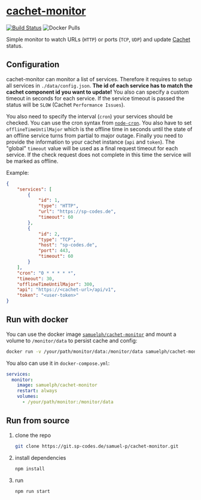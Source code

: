# [cachet-monitor](https://git.sp-codes.de/samuel-p/cachet-monitor)

[![Build Status](https://ci.sp-codes.de/api/badges/samuel-p/cachet-monitor/status.svg)](https://ci.sp-codes.de/samuel-p/cachet-monitor) ![Docker Pulls](https://img.shields.io/docker/pulls/samuelph/cachet-monitor)

Simple monitor to watch URLs (`HTTP`) or ports (`TCP`, `UDP`) and update [Cachet](https://cachethq.io/) status.

## Configuration

cachet-monitor can monitor a list of services. Therefore it requires to setup all services in `./data/config.json`. __The id of each service has to match the cachet component id you want to update!__ You also can specify a custom timeout in seconds for each service. If the service timeout is passed the status will be `SLOW` (Cachet `Performance Issues`).

You also need to specify the interval (`cron`) your services should be checked. You can use the cron syntax from [`node-cron`](https://www.npmjs.com/package/node-cron). You also have to set `offlineTimeUntilMajor` which is the offline time in seconds until the state of an offline service turns from partial to major outage. Finally you need to provide the information to your cachet instance (`api` and `token`). The "global" `timeout` value will be used as a final request timeout for each service. If the check request does not complete in this time the service will be marked as offline.

Example:

```json
{
	"services": [
		{
			"id": 1,
			"type": "HTTP",
			"url": "https://sp-codes.de",
			"timeout": 60
		},
		{
			"id": 2,
			"type": "TCP",
			"host": "sp-codes.de",
			"port": 443,
			"timeout": 60
		}
	],
	"cron": "0 * * * * *",
    "timeout": 30,
	"offlineTimeUntilMajor": 300,
	"api": "https://<cachet-url>/api/v1",
	"token": "<user-token>"
}
```

## Run with docker

You can use the docker image [`samuelph/cachet-monitor`](https://hub.docker.com/r/samuelph/cachet-monitor) and mount a volume to `/monitor/data` to persist cache and config:

```bash
docker run -v /your/path/monitor/data:/monitor/data samuelph/cachet-monitor
```

You also can use it in `docker-compose.yml`:

```yaml
services:
  monitor:
    image: samuelph/cachet-monitor
    restart: always
    volumes:
      - /your/path/monitor:/monitor/data
```

## Run from source

1. clone the repo

   ```bash
   git clone https://git.sp-codes.de/samuel-p/cachet-monitor.git
   ```

2. install dependencies

   ```bash
   npm install
   ```

3. run

   ```bash
   npm run start
   ```